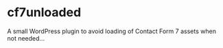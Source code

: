 cf7unloaded
===========

A small WordPress plugin to avoid loading of Contact Form 7 assets when not needed...
